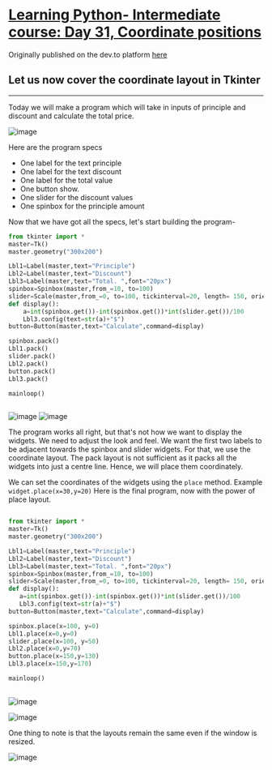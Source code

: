 # [Learning Python- Intermediate course: Day 31, Coordinate positions](https://dev.to/aatmaj/learning-python-intermediate-course-day-31-coordinate-positions-4eah)

Originally published on the dev.to platform [here](https://dev.to/aatmaj/learning-python-intermediate-course-day-31-coordinate-positions-4eah)

Let us now cover the coordinate layout in Tkinter
---
____

Today we will make a program which will take in inputs of principle and discount and calculate the total price.


![image](https://dev-to-uploads.s3.amazonaws.com/uploads/articles/fnj495lupa6i400h39fa.png)
 
Here are the program specs 
- One label for the text principle
- One label for the text discount
- One label for the total value
- One button show.
- One slider for the discount values
- One spinbox for the principle amount

Now that we have got all the specs, let's start building the program-

```python
from tkinter import *
master=Tk()
master.geometry("300x200")

Lbl1=Label(master,text="Principle")
Lbl2=Label(master,text="Discount")
Lbl3=Label(master,text="Total. ",font="20px")
spinbox=Spinbox(master,from_=10, to=100)
slider=Scale(master,from_=0, to=100, tickinterval=20, length= 150, orient="horizontal")
def display():
    a=int(spinbox.get())-int(spinbox.get())*int(slider.get())/100
    Lbl3.config(text=str(a)+"$")
button=Button(master,text="Calculate",command=display)

spinbox.pack()
Lbl1.pack()
slider.pack()
Lbl2.pack()
button.pack()
Lbl3.pack()

mainloop()
    

```


![image](https://dev-to-uploads.s3.amazonaws.com/uploads/articles/rehq8f29llammp8dlg39.png)
![image](https://dev-to-uploads.s3.amazonaws.com/uploads/articles/i7s6d3swtck4fgbdeuv0.png)


The program works all right, but that's not how we want to display the widgets. We need to adjust the look and feel. We want the first two labels to be adjacent towards the spinbox and slider widgets. For that, we use the coordinate layout. The pack layout is not sufficient as it packs all the widgets into just a centre line. Hence, we will place them coordinately.  

We can set the coordinates of the widgets using the `place` method. Example `widget.place(x=30,y=20)`
Here is the final program, now with the power of place layout.

 
 
 
 
 ```python

from tkinter import *
master=Tk()
master.geometry("300x200")

Lbl1=Label(master,text="Principle")
Lbl2=Label(master,text="Discount")
Lbl3=Label(master,text="Total. ",font="20px")
spinbox=Spinbox(master,from_=10, to=100)
slider=Scale(master,from_=0, to=100, tickinterval=20, length= 150, orient="horizontal")
def display():
    a=int(spinbox.get())-int(spinbox.get())*int(slider.get())/100
    Lbl3.config(text=str(a)+"$")
button=Button(master,text="Calculate",command=display)

spinbox.place(x=100, y=0)
Lbl1.place(x=0,y=0)
slider.place(x=100, y=50)
Lbl2.place(x=0,y=70)
button.place(x=150,y=130)
Lbl3.place(x=150,y=170)

mainloop()
    
```

![image](https://dev-to-uploads.s3.amazonaws.com/uploads/articles/8rg0b7xsu1eywqtt7gvd.png)
 
![image](https://dev-to-uploads.s3.amazonaws.com/uploads/articles/65e8z6vn5qyqmp4qss02.png)
 

One thing to note is that the layouts remain the same even if the window is resized.

![image](https://dev-to-uploads.s3.amazonaws.com/uploads/articles/t8u03skx2j8b91ru5hal.png)
 
